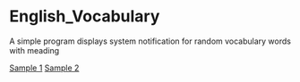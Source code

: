 # English_Vocabulary
A simple program displays system notification for random vocabulary words with meading

[Sample 1](https://github.com/mishrabroshan/English_Vocabulary/blob/main/sample/sample1.png)
[Sample 2](https://github.com/mishrabroshan/English_Vocabulary/blob/main/sample/sample2.png)
